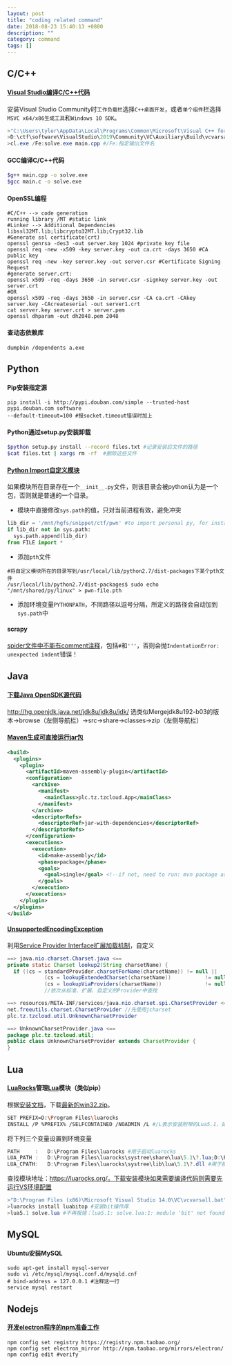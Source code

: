 ```yaml
---
layout: post
title: "coding related command"
date: 2018-08-23 15:40:13 +0800
description: ""
category: command
tags: []
---
```


## C/C++

#### [Visual Studio编译C/C++代码](https://msdn.microsoft.com/zh-cn/library/f2ccy3wt.aspx)

安装Visual Studio Community时`工作负载栏`选择`C++桌面开发`，或者`单个组件`栏选择`MSVC x64/x86生成工具`和`Windows 10 SDK`。

```powershell
>"C:\Users\tyler\AppData\Local\Programs\Common\Microsoft\Visual C++ for Python\9.0\vcvarsall.bat" amd64 #不指定默认32bit
>D:\ctf\software\VisualStudio\2019\Community\VC\Auxiliary\Build\vcvarsall.bat x86
>cl.exe /Fe:solve.exe main.cpp #/Fe:指定输出文件名
```

#### GCC编译C/C++代码

```sh
$g++ main.cpp -o solve.exe
$gcc main.c -o solve.exe
```

#### OpenSSL编程

```shell
#C/C++ --> code generation
running library /MT #static link
#Linker --> Additional Dependencies
libssl32MT.lib;libcrypto32MT.lib;Crypt32.lib
#Generate ssl certificate(crt)
openssl genrsa -des3 -out server.key 1024 #private key file
openssl req -new -x509 -key server.key -out ca.crt -days 3650 #CA public key
openssl req -new -key server.key -out server.csr #Certificate Signing Request
#generate server.crt:
openssl x509 -req -days 3650 -in server.csr -signkey server.key -out server.crt
#OR
openssl x509 -req -days 3650 -in server.csr -CA ca.crt -CAkey server.key -CAcreateserial -out server1.crt
cat server.key server.crt > server.pem
openssl dhparam -out dh2048.pem 2048
```

#### 查动态依赖库

```
dumpbin /dependents a.exe
```

## Python

#### Pip安装指定源

```shell
pip install -i http://pypi.douban.com/simple --trusted-host pypi.douban.com software
--default-timeout=100 #报socket.timeout错误时加上
```

#### Python通过setup.py安装卸载

```sh
$python setup.py install --record files.txt #记录安装后文件的路径
$cat files.txt | xargs rm -rf  #删除这些文件
```

#### [Python Import自定义模块](https://blog.csdn.net/v_xchen_v/article/details/80393967)

如果模块所在目录存在一个`__init__.py`文件，则该目录会被python认为是一个包，否则就是普通的一个目录。

- 模块中直接修改`sys.path`的值，只对当前进程有效，避免冲突

```python
lib_dir = '/mnt/hgfs/snippet/ctf/pwn' #to import personal py, for instance file.py
if lib_dir not in sys.path:
  sys.path.append(lib_dir)
from FILE import *
```

- 添加`pth`文件

```shell
#将自定义模块所在的目录写到/usr/local/lib/python2.7/dist-packages下某个pth文件
/usr/local/lib/python2.7/dist-packages$ sudo echo "/mnt/shared/py/linux" > pwn-file.pth
```

- 添加环境变量`PYTHONPATH`，不同路径以逗号分隔，所定义的路径会自动加到`sys.path`中

#### scrapy

[spider文件中不能有comment注释](https://blog.csdn.net/qq_36893628/article/details/105722472)，包括`#`和`'''`，否则会抛`IndentationError: unexpected indent`错误！

## Java

#### [下载Java OpenSDK源代码](https://stackoverflow.com/questions/410756/is-it-possible-to-browse-the-source-of-openjdk-online/410780#410780)

http://hg.openjdk.java.net/jdk8u/jdk8u/jdk/
选类似Mergejdk8u192-b03的版本->browse（左侧导航栏）->src->share->classes->zip（左侧导航栏）

#### [Maven生成可直接运行jar包](https://blog.csdn.net/xiao__gui/article/details/47341385)

```xml
<build>
  <plugins>
    <plugin>
      <artifactId>maven-assembly-plugin</artifactId>
      <configuration>
        <archive>
          <manifest>
            <mainClass>plc.tz.tzcloud.App</mainClass>
          </manifest>
        </archive>
        <descriptorRefs>
          <descriptorRef>jar-with-dependencies</descriptorRef>
        </descriptorRefs>
      </configuration>
      <executions>  
	    <execution>  
	      <id>make-assembly</id>  
	      <phase>package</phase>  
	      <goals>  
	        <goal>single</goal> <!--if not, need to run: mvn package assembly:single-->
          </goals>  
	    </execution>  
	  </executions>
    </plugin>
  </plugins>
</build>
```

#### [UnsupportedEncodingException](https://javaee.github.io/javamail/FAQ#imapserverbug)

利用[Service Provider Interface扩展加载机制](https://blog.csdn.net/qq893555741/article/details/84911412)，自定义

```java
==> java.nio.charset.Charset.java <==
private static Charset lookup2(String charsetName) {
  if ((cs = standardProvider.charsetForName(charsetName)) != null ||
            (cs = lookupExtendedCharset(charsetName))           != null ||
            (cs = lookupViaProviders(charsetName))              != null)
            //依次从标准、扩展、自定义的Provider中查找

==> resources/META-INF/services/java.nio.charset.spi.CharsetProvider <==
net.freeutils.charset.CharsetProvider //先使用jcharset
plc.tz.tzcloud.util.UnknownCharsetProvider

==> UnknownCharsetProvider.java <==
package plc.tz.tzcloud.util;
public class UnknownCharsetProvider extends CharsetProvider {
}
```

## Lua

#### [LuaRocks](https://github.com/luarocks/luarocks)管理[Lua](https://www.lua.org/)模块（类似pip）

根据[安装文档](https://github.com/luarocks/luarocks/wiki/Installation-instructions-for-Windows)，下载[最新的win32.zip](http://luarocks.github.io/luarocks/releases)。

```sh
SET PREFIX=D:\Program Files\luarocks
INSTALL /P %PREFIX% /SELFCONTAINED /NOADMIN /L #/L表示安装附带的Lua5.1，如果本地有Lua可以不用
```

将下列三个变量设置到环境变量

```powershell
PATH     :   D:\Program Files\luarocks #用于启动luarocks
LUA_PATH :   D:\Program Files\luarocks\systree\share\lua\5.1\?.lua;D:\Program Files\luarocks\systree\share\lua\5.1\?\init.lua #用于搜索lua文件
LUA_CPATH:   D:\Program Files\luarocks\systree\lib\lua\5.1\?.dll #用于搜索C动态库
```

查找模块地址：https://luarocks.org/。下载安装模块如果需要编译代码则需要先运行VS环境配置

```powershell
>"D:\Program Files (x86)\Microsoft Visual Studio 14.0\VC\vcvarsall.bat"
>luarocks install luabitop #安装bit操作库
>lua5.1 solve.lua #不再报错：lua5.1: solve.lua:1: module 'bit' not found
```

## MySQL

#### Ubuntu安装MySQL

```shell
sudo apt-get install mysql-server
sudo vi /etc/mysql/mysql.conf.d/mysqld.cnf
# bind-address = 127.0.0.1 #注释这一行
service mysql restart
```

## Nodejs

#### [开发electron程序的npm准备工作](http://www.6yang.net/articles_view_1494_26.html)

```
npm config set registry https://registry.npm.taobao.org/
npm config set electron_mirror http://npm.taobao.org/mirrors/electron/
npm config edit #verify
```

